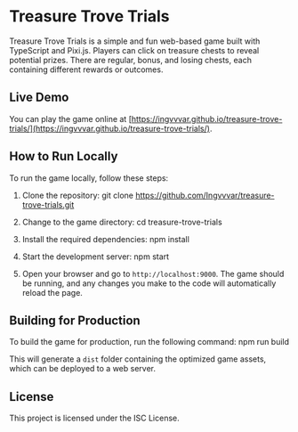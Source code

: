# Treasure Trove Trials

Treasure Trove Trials is a simple and fun web-based game built with TypeScript and Pixi.js. Players can click on treasure chests to reveal potential prizes. There are regular, bonus, and losing chests, each containing different rewards or outcomes.

## Live Demo

You can play the game online at [https://ingvvvar.github.io/treasure-trove-trials/](https://ingvvvar.github.io/treasure-trove-trials/).

## How to Run Locally

To run the game locally, follow these steps:

1. Clone the repository:
git clone https://github.com/Ingvvvar/treasure-trove-trials.git


2. Change to the game directory:
cd treasure-trove-trials


3. Install the required dependencies:
npm install


4. Start the development server:
npm start


5. Open your browser and go to `http://localhost:9000`. The game should be running, and any changes you make to the code will automatically reload the page.

## Building for Production

To build the game for production, run the following command:
npm run build


This will generate a `dist` folder containing the optimized game assets, which can be deployed to a web server.

## License

This project is licensed under the ISC License.

